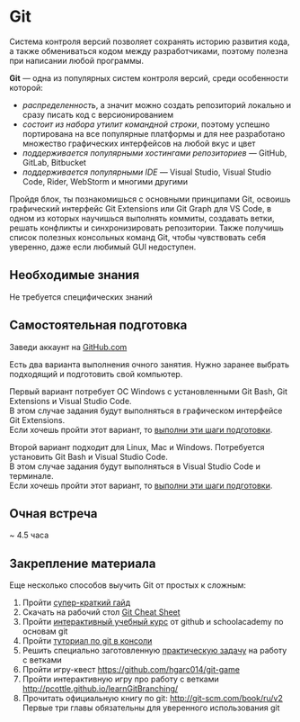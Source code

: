 # Git

Система контроля версий позволяет сохранять историю развития кода, а также обмениваться кодом между разработчиками, поэтому полезна при написании любой программы.

**Git** — одна из популярных систем контроля версий, среди особенности которой:
- *распределенность*, а значит можно создать репозиторий локально и сразу писать код с версионированием
- *состоит из набора утилит командной строки*, поэтому успешно портирована на все популярные платформы и для нее разработано множество графических интерфейсов на любой вкус и цвет
- *поддерживается популярными хостингами репозиториев* — GitHub, GitLab, Bitbucket
- *поддерживается популярными IDE* — Visual Studio, Visual Studio Code, Rider, WebStorm и многими другими

Пройдя блок, ты познакомишься с основными принципами Git, освоишь графический интерфейс Git Extensions или Git Graph для VS Code, в одном из которых научишься выполнять коммиты, создавать ветки, решать конфликты и синхронизировать репозитории. Также получишь список полезных консольных команд Git, чтобы чувствовать себя уверенно, даже если любимый GUI недоступен.


## Необходимые знания

Не требуется специфических знаний


## Самостоятельная подготовка

Заведи аккаунт на [GitHub.com](https://github.com/join)

Есть два варианта выполнения очного занятия. Нужно заранее выбрать подходящий и подготовить свой компьютер.

Первый вариант потребует ОС Windows с установленными Git Bash, Git Extensions и Visual Studio Code.  
В этом случае задания будут выполняться в графическом интерфейсе Git Extensions.  
Если хочешь пройти этот вариант, то [выполни эти шаги подготовки](https://github.com/kontur-courses/git/blob/master/git-install-ext.md).

Второй вариант подходит для Linux, Mac и Windows. Потребуется установить Git Bash и Visual Studio Code.  
В этом случае задания будут выполняться в Visual Studio Code и терминале.  
Если хочешь пройти этот вариант, то [выполни эти шаги подготовки](https://github.com/kontur-courses/git/blob/master/git-install-cli.md).


## Очная встреча

~ 4.5 часа


## Закрепление материала

Еще несколько способов выучить Git от простых к сложным:
1. Пройти [супер-краткий гайд](http://rogerdudler.github.io/git-guide/)
2. Скачать на рабочий стол [Git Cheat Sheet](https://github.com/kontur-intern-2016/git-cheatsheet-visual)
3. Пройти [интерактивный учебный курс](https://try.github.io) от github и schoolacademy по основам git
4. Пройти [туториал по git в консоли](https://githowto.com/ru)
5. Решить специально заготовленную [практическую задачу](https://github.com/kontur-courses/git-merge-task) на работу с ветками
6. Пройти игру-квест https://github.com/hgarc014/git-game
7. Пройти интерактивную игру про работу с ветками http://pcottle.github.io/learnGitBranching/
8. Прочитать официальную книгу по git: http://git-scm.com/book/ru/v2 Первые три главы обязательны для уверенного использования git
